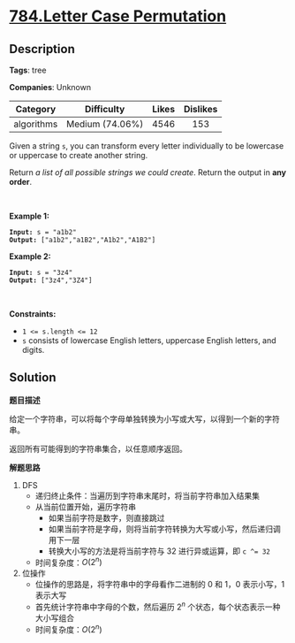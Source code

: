 # [784.Letter Case Permutation](https://leetcode.com/problems/letter-case-permutation/description/)

## Description

**Tags**: tree

**Companies**: Unknown

|  Category  |   Difficulty    | Likes | Dislikes |
| :--------: | :-------------: | :---: | :------: |
| algorithms | Medium (74.06%) | 4546  |   153    |

<p>Given a string <code>s</code>, you&nbsp;can transform every letter individually to be lowercase or uppercase to create another string.</p>
<p>Return <em>a list of all possible strings we could create</em>. Return the output in <strong>any order</strong>.</p>
<p>&nbsp;</p>
<p><strong class="example">Example 1:</strong></p>
<pre><code><strong>Input:</strong> s = &quot;a1b2&quot;
<strong>Output:</strong> [&quot;a1b2&quot;,&quot;a1B2&quot;,&quot;A1b2&quot;,&quot;A1B2&quot;]</code></pre>
<p><strong class="example">Example 2:</strong></p>
<pre><code><strong>Input:</strong> s = &quot;3z4&quot;
<strong>Output:</strong> [&quot;3z4&quot;,&quot;3Z4&quot;]</code></pre>
<p>&nbsp;</p>
<p><strong>Constraints:</strong></p>
<ul>
  <li><code>1 &lt;= s.length &lt;= 12</code></li>
  <li><code>s</code> consists of lowercase English letters, uppercase English letters, and digits.</li>
</ul>

## Solution

**题目描述**

给定一个字符串，可以将每个字母单独转换为小写或大写，以得到一个新的字符串。

返回所有可能得到的字符串集合，以任意顺序返回。

**解题思路**

1. DFS
   - 递归终止条件：当遍历到字符串末尾时，将当前字符串加入结果集
   - 从当前位置开始，遍历字符串
     - 如果当前字符是数字，则直接跳过
     - 如果当前字符是字母，则将当前字符转换为大写或小写，然后递归调用下一层
     - 转换大小写的方法是将当前字符与 32 进行异或运算，即 `c ^= 32`
   - 时间复杂度：$O(2^n)$
2. 位操作
   - 位操作的思路是，将字符串中的字母看作二进制的 0 和 1，0 表示小写，1 表示大写
   - 首先统计字符串中字母的个数，然后遍历 $2^n$ 个状态，每个状态表示一种大小写组合
   - 时间复杂度：$O(2^n)$
